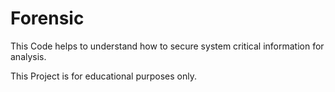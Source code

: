 # Forensic

This Code helps to understand how to secure system critical information for analysis.

This Project is for educational purposes only.
